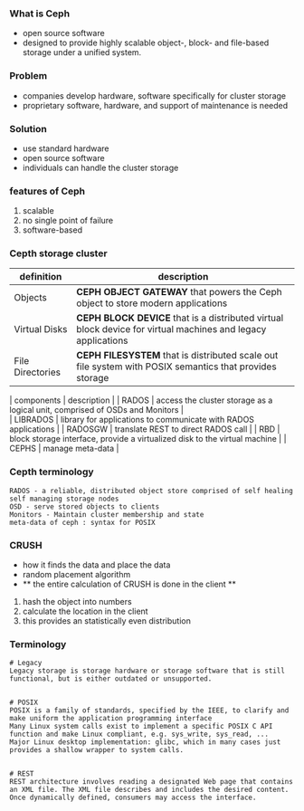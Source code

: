 ### What is Ceph
- open source software
- designed to provide highly scalable object-, block- and file-based storage under a unified system.

### Problem
- companies develop hardware, software specifically for cluster storage
- proprietary software, hardware, and support of maintenance is needed

### Solution
- use standard hardware
- open source software
- individuals can handle the cluster storage

### features of Ceph
1. scalable
2. no single point of failure
3. software-based


### Cepth storage cluster
| definition | description |
| --- | --- |
| Objects | **CEPH OBJECT GATEWAY** that powers the Ceph object to store modern applications |
| Virtual Disks | **CEPH BLOCK DEVICE** that is a distributed virtual block device for virtual machines and legacy applications |
| File Directories | **CEPH FILESYSTEM** that is distributed scale out file system with POSIX semantics that provides storage |

| components | description |
| RADOS | access the cluster storage as a logical unit, comprised of OSDs and Monitors  |  
| LIBRADOS | library for applications to communicate with RADOS applications |
| RADOSGW | translate REST to direct RADOS call |
| RBD | block storage interface, provide a virtualized disk to the virtual machine |
| CEPHS | manage meta-data |



### Cepth terminology
```
RADOS - a reliable, distributed object store comprised of self healing self managing storage nodes
OSD - serve stored objects to clients
Monitors - Maintain cluster membership and state
meta-data of ceph : syntax for POSIX
```


### CRUSH
- how it finds the data and place the data
- random placement algorithm
- ** the entire calculation of CRUSH is done in the client **

1. hash the object into numbers
2. calculate the location in the client
3. this provides an statistically even distribution









### Terminology
```
# Legacy
Legacy storage is storage hardware or storage software that is still functional, but is either outdated or unsupported.


# POSIX
POSIX is a family of standards, specified by the IEEE, to clarify and make uniform the application programming interface
Many Linux system calls exist to implement a specific POSIX C API function and make Linux compliant, e.g. sys_write, sys_read, ...
Major Linux desktop implementation: glibc, which in many cases just provides a shallow wrapper to system calls.


# REST
REST architecture involves reading a designated Web page that contains an XML file. The XML file describes and includes the desired content. Once dynamically defined, consumers may access the interface.

```
